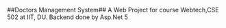 ##Doctors Management System## 
A Web Project for course Webtech,CSE 502 at IIT, DU.
Backend done by Asp.Net 5
